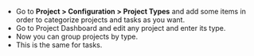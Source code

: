 - Go to **Project \> Configuration \> Project Types** and add some items
  in order to categorize projects and tasks as you want.
- Go to Project Dashboard and edit any project and enter its type.
- Now you can group projects by type.
- This is the same for tasks.
